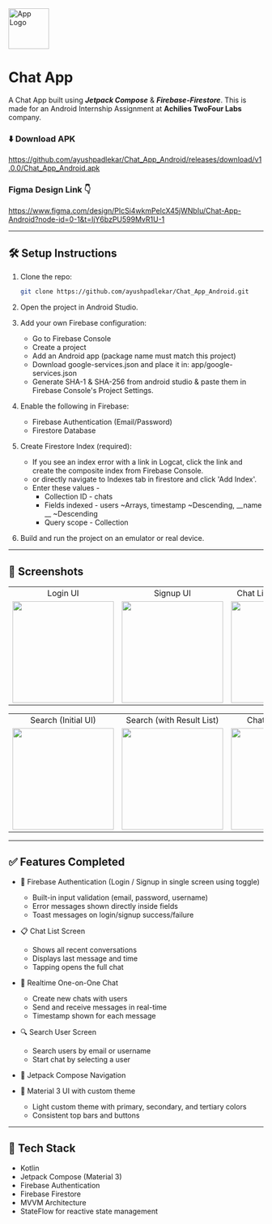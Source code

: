 <div align="left">
    <img src="https://github.com/user-attachments/assets/97734b2a-9eec-4e6b-9b7f-13cbc3d93ed9" alt="App Logo" height="80">
</div>

# Chat App

A Chat App built using ***Jetpack Compose*** & ***Firebase-Firestore***. This is made for an Android Internship Assignment at **Achilies TwoFour Labs** company.

### ⬇️ Download APK
https://github.com/ayushpadlekar/Chat_App_Android/releases/download/v1.0.0/Chat_App_Android.apk

### Figma Design Link 👇 
https://www.figma.com/design/PlcSi4wkmPelcX45jWNbIu/Chat-App-Android?node-id=0-1&t=IjY6bzPU599MvR1U-1

---

## 🛠️ Setup Instructions

1. Clone the repo:
   ```bash
   git clone https://github.com/ayushpadlekar/Chat_App_Android.git

2. Open the project in Android Studio.

3. Add your own Firebase configuration:
    * Go to Firebase Console
    * Create a project
    * Add an Android app (package name must match this project)
    * Download google-services.json and place it in: app/google-services.json
    * Generate SHA-1 & SHA-256 from android studio & paste them in Firebase Console's Project Settings.

4. Enable the following in Firebase:
    - Firebase Authentication (Email/Password)
    - Firestore Database
  
5. Create Firestore Index (required):
      - If you see an index error with a link in Logcat, click the link and create the composite index from Firebase Console.
      - or directly navigate to Indexes tab in firestore and click 'Add Index'.
      - Enter these values -
         - Collection ID - chats
         - Fields indexed - users ~Arrays, timestamp ~Descending, __name __ ~Descending
         - Query scope - Collection

6. Build and run the project on an emulator or real device.

---

## 📸 Screenshots

<table>
<tr align = "center">
   <td>Login UI</td>
   <td>Signup UI</td>
   <td>Chat List (Main Screen)</td>
</tr>
<tr>
    <td><img src="Images\Chatapp-Login.jpg" width=200></td>
    <td><img src="Images\Chatapp-Signup.jpg" width=200></td>
   <td><img src="Images\Chatapp-Chat-List.jpg" width=200></td>
</tr>
</table>
<table>
<tr align = "center">
   <td>Search (Initial UI)</td>
   <td>Search (with Result List)</td>
   <td>Chat Messages UI</td>
</tr>
<tr>
    <td><img src="Images\Chatapp-Search.jpg" width=200></td>
    <td><img src="Images\Chatapp-Search-Input.jpg" width=200></td>
   <td><img src="Images\Chatapp-Chat-Messages.jpg" width=200></td>
</tr>
</table>

---

## ✅ Features Completed

- 🔐 Firebase Authentication (Login / Signup in single screen using toggle)
  - Built-in input validation (email, password, username)
  - Error messages shown directly inside fields
  - Toast messages on login/signup success/failure

- 📋 Chat List Screen
  - Shows all recent conversations
  - Displays last message and time
  - Tapping opens the full chat

- 💬 Realtime One-on-One Chat
  - Create new chats with users
  - Send and receive messages in real-time
  - Timestamp shown for each message

- 🔍 Search User Screen
  - Search users by email or username
  - Start chat by selecting a user

- 🧭 Jetpack Compose Navigation

- 💅 Material 3 UI with custom theme
  - Light custom theme with primary, secondary, and tertiary colors
  - Consistent top bars and buttons

---

## 🚀 Tech Stack

- Kotlin
- Jetpack Compose (Material 3)
- Firebase Authentication
- Firebase Firestore
- MVVM Architecture
- StateFlow for reactive state management
